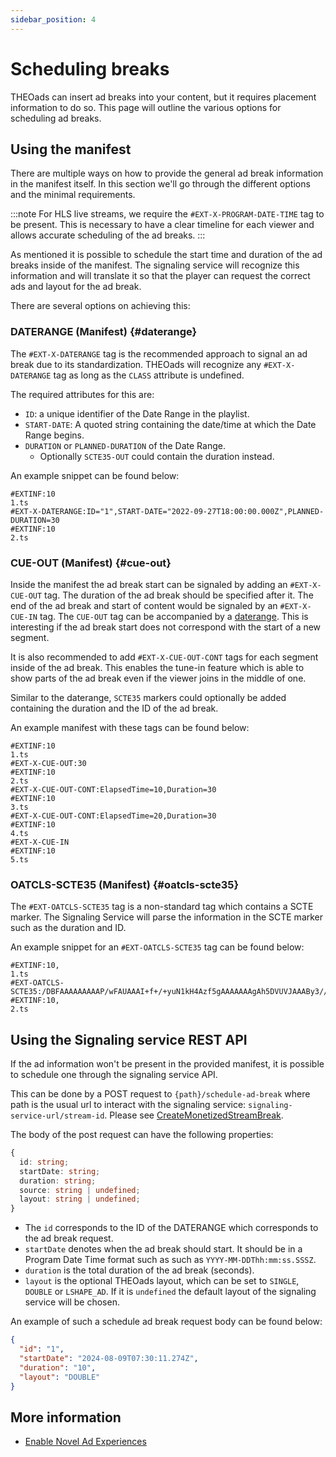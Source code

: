 ```yaml
---
sidebar_position: 4
---
```


# Scheduling breaks

THEOads can insert ad breaks into your content, but it requires placement information to do so. This page will outline the various options for scheduling ad breaks.

## Using the manifest

There are multiple ways on how to provide the general ad break information in the manifest itself.
In this section we'll go through the different options and the minimal requirements.

:::note
For HLS live streams, we require the `#EXT-X-PROGRAM-DATE-TIME` tag to be present.
This is necessary to have a clear timeline for each viewer and allows accurate scheduling of the ad breaks.
:::

As mentioned it is possible to schedule the start time and duration of the ad breaks inside of the manifest.
The signaling service will recognize this information and will translate it so that the player can request the correct ads and layout for the ad break.

There are several options on achieving this:

### DATERANGE (Manifest) {#daterange}

The `#EXT-X-DATERANGE` tag is the recommended approach to signal an ad break due to its standardization.
THEOads will recognize any `#EXT-X-DATERANGE` tag as long as the `CLASS` attribute is undefined.

The required attributes for this are:

- `ID`: a unique identifier of the Date Range in the playlist.
- `START-DATE`: A quoted string containing the date/time at which the Date Range begins.
- `DURATION` or `PLANNED-DURATION` of the Date Range.
  - Optionally `SCTE35-OUT` could contain the duration instead.

An example snippet can be found below:

```
#EXTINF:10
1.ts
#EXT-X-DATERANGE:ID="1",START-DATE="2022-09-27T18:00:00.000Z",PLANNED-DURATION=30
#EXTINF:10
2.ts
```

### CUE-OUT (Manifest) {#cue-out}

Inside the manifest the ad break start can be signaled by adding an `#EXT-X-CUE-OUT` tag.
The duration of the ad break should be specified after it.
The end of the ad break and start of content would be signaled by an `#EXT-X-CUE-IN` tag.
The `CUE-OUT` tag can be accompanied by a [daterange](#daterange).
This is interesting if the ad break start does not correspond with the start of a new segment.

It is also recommended to add `#EXT-X-CUE-OUT-CONT` tags for each segment inside of the ad break.
This enables the tune-in feature which is able to show parts of the ad break even if the viewer joins in the middle of one.

Similar to the daterange, `SCTE35` markers could optionally be added containing the duration and the ID of the ad break.

An example manifest with these tags can be found below:

```
#EXTINF:10
1.ts
#EXT-X-CUE-OUT:30
#EXTINF:10
2.ts
#EXT-X-CUE-OUT-CONT:ElapsedTime=10,Duration=30
#EXTINF:10
3.ts
#EXT-X-CUE-OUT-CONT:ElapsedTime=20,Duration=30
#EXTINF:10
4.ts
#EXT-X-CUE-IN
#EXTINF:10
5.ts
```

### OATCLS-SCTE35 (Manifest) {#oatcls-scte35}

The `#EXT-OATCLS-SCTE35` tag is a non-standard tag which contains a SCTE marker.
The Signaling Service will parse the information in the SCTE marker such as the duration and ID.

An example snippet for an `#EXT-OATCLS-SCTE35` tag can be found below:

```
#EXTINF:10,
1.ts
#EXT-OATCLS-SCTE35:/DBFAAAAAAAAAP/wFAUAAAI+f+/+yuN1kH4Azf5gAAAAAAAgAh5DVUVJAAABy3//AADN/mAOCk5GTF9saW5lYXIwAACyYCjX
#EXTINF:10,
2.ts
```

## Using the Signaling service REST API

If the ad information won't be present in the provided manifest, it is possible to schedule one through the signaling service API.

This can be done by a POST request to `{path}/schedule-ad-break` where path is the usual url to interact with the signaling service: `signaling-service-url/stream-id`. Please see [CreateMonetizedStreamBreak](/theoads/api/signaling/create-monetized-stream-break/).

The body of the post request can have the following properties:

```ts
{
  id: string;
  startDate: string;
  duration: string;
  source: string | undefined;
  layout: string | undefined;
}
```

- The `id` corresponds to the ID of the DATERANGE which corresponds to the ad break request.
- `startDate` denotes when the ad break should start. It should be in a Program Date Time format such as such as `YYYY-MM-DDThh:mm:ss.SSSZ`.
- `duration` is the total duration of the ad break (seconds).
- `layout` is the optional THEOads layout, which can be set to `SINGLE`, `DOUBLE` or `LSHAPE_AD`. If it is `undefined` the default layout of the signaling service will be chosen.

An example of such a schedule ad break request body can be found below:

```json
{
  "id": "1",
  "startDate": "2024-08-09T07:30:11.274Z",
  "duration": "10",
  "layout": "DOUBLE"
}
```

## More information

- [Enable Novel Ad Experiences](https://www.theoplayer.com/product/theoads/)
